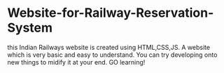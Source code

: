 # Website-for-Railway-Reservation-System

this Indian Railways website is created using HTML,CSS,JS.
A website which is very basic and easy to understand.
You can try developing onto new things to midify it at your end.
GO learning!
